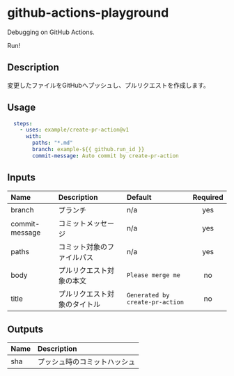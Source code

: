 # github-actions-playground

Debugging on GitHub Actions.

Run!

<!-- actdocs start -->

## Description

変更したファイルをGitHubへプッシュし、プルリクエストを作成します。

## Usage

```yaml
  steps:
    - uses: example/create-pr-action@v1
      with:
        paths: "*.md"
        branch: example-${{ github.run_id }}
        commit-message: Auto commit by create-pr-action
```

## Inputs

| Name | Description | Default | Required |
| :--- | :---------- | :------ | :------: |
| branch | ブランチ | n/a | yes |
| commit-message | コミットメッセージ | n/a | yes |
| paths | コミット対象のファイルパス | n/a | yes |
| body | プルリクエスト対象の本文 | `Please merge me` | no |
| title | プルリクエスト対象のタイトル | `Generated by create-pr-action` | no |

## Outputs

| Name | Description |
| :--- | :---------- |
| sha | プッシュ時のコミットハッシュ |

<!-- actdocs end -->


